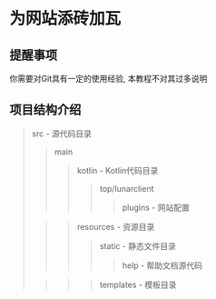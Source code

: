 # 为网站添砖加瓦

## 提醒事项

你需要对Git具有一定的使用经验, 本教程不对其过多说明

## 项目结构介绍

> src - 源代码目录
>> main
>>> kotlin - Kotlin代码目录
>>>> top/lunarclient
>>>>> plugins - 网站配置
> 
>>> resources - 资源目录
>>>> static - 静态文件目录
>>>>> help - 帮助文档源代码
> 
>>>> templates - 模板目录
